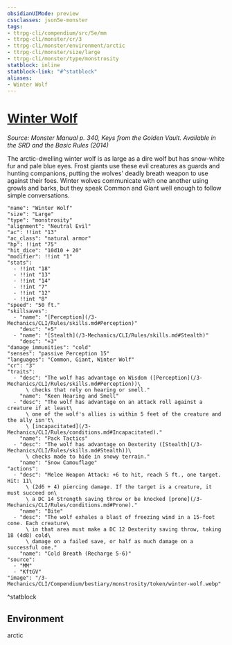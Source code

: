 ```yaml
---
obsidianUIMode: preview
cssclasses: json5e-monster
tags:
- ttrpg-cli/compendium/src/5e/mm
- ttrpg-cli/monster/cr/3
- ttrpg-cli/monster/environment/arctic
- ttrpg-cli/monster/size/large
- ttrpg-cli/monster/type/monstrosity
statblock: inline
statblock-link: "#^statblock"
aliases:
- Winter Wolf
---
```

# [Winter Wolf](3-Mechanics\CLI\Compendium\bestiary\monstrosity/winter-wolf.md)
*Source: Monster Manual p. 340, Keys from the Golden Vault. Available in the <span title='Systems Reference Document (5.1)'>SRD</span> and the Basic Rules (2014)*  

The arctic-dwelling winter wolf is as large as a dire wolf but has snow-white fur and pale blue eyes. Frost giants use these evil creatures as guards and hunting companions, putting the wolves' deadly breath weapon to use against their foes. Winter wolves communicate with one another using growls and barks, but they speak Common and Giant well enough to follow simple conversations.

```statblock
"name": "Winter Wolf"
"size": "Large"
"type": "monstrosity"
"alignment": "Neutral Evil"
"ac": !!int "13"
"ac_class": "natural armor"
"hp": !!int "75"
"hit_dice": "10d10 + 20"
"modifier": !!int "1"
"stats":
  - !!int "18"
  - !!int "13"
  - !!int "14"
  - !!int "7"
  - !!int "12"
  - !!int "8"
"speed": "50 ft."
"skillsaves":
  - "name": "[Perception](/3-Mechanics/CLI/Rules/skills.md#Perception)"
    "desc": "+5"
  - "name": "[Stealth](/3-Mechanics/CLI/Rules/skills.md#Stealth)"
    "desc": "+3"
"damage_immunities": "cold"
"senses": "passive Perception 15"
"languages": "Common, Giant, Winter Wolf"
"cr": "3"
"traits":
  - "desc": "The wolf has advantage on Wisdom ([Perception](/3-Mechanics/CLI/Rules/skills.md#Perception))\
      \ checks that rely on hearing or smell."
    "name": "Keen Hearing and Smell"
  - "desc": "The wolf has advantage on an attack roll against a creature if at least\
      \ one of the wolf's allies is within 5 feet of the creature and the ally isn't\
      \ [incapacitated](/3-Mechanics/CLI/Rules/conditions.md#Incapacitated)."
    "name": "Pack Tactics"
  - "desc": "The wolf has advantage on Dexterity ([Stealth](/3-Mechanics/CLI/Rules/skills.md#Stealth))\
      \ checks made to hide in snowy terrain."
    "name": "Snow Camouflage"
"actions":
  - "desc": "Melee Weapon Attack: +6 to hit, reach 5 ft., one target. Hit: 11\
      \ (2d6 + 4) piercing damage. If the target is a creature, it must succeed on\
      \ a DC 14 Strength saving throw or be knocked [prone](/3-Mechanics/CLI/Rules/conditions.md#Prone)."
    "name": "Bite"
  - "desc": "The wolf exhales a blast of freezing wind in a 15-foot cone. Each creature\
      \ in that area must make a DC 12 Dexterity saving throw, taking 18 (4d8) cold\
      \ damage on a failed save, or half as much damage on a successful one."
    "name": "Cold Breath (Recharge 5-6)"
"source":
  - "MM"
  - "KftGV"
"image": "/3-Mechanics/CLI/Compendium/bestiary/monstrosity/token/winter-wolf.webp"
```
^statblock

## Environment

arctic